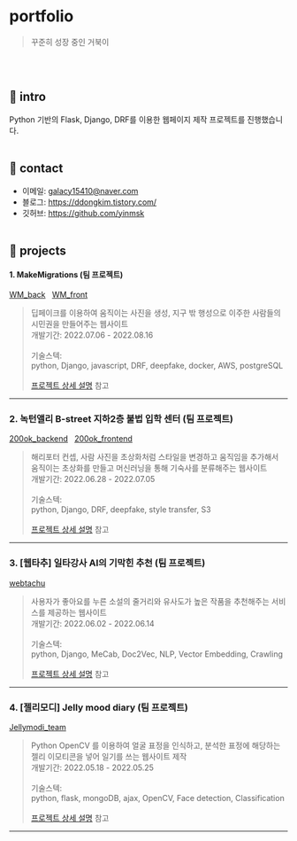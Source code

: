 # portfolio
> 꾸준히 성장 중인 거북이
  
<br><br/>

## 🥕 intro
Python 기반의 Flask, Django, DRF를 이용한 웹페이지 제작 프로젝트를 진행했습니다.
<br><br/>

## 🥕 contact
* 이메일: galacy15410@naver.com
* 블로그: https://ddongkim.tistory.com/
* 깃허브: https://github.com/yinmsk
<br><br/>

## 🥕 projects
#### 1. MakeMigrations (팀 프로젝트)
[WM_back](https://github.com/cmjcum/WM_back) &nbsp; [WM_front](https://github.com/cmjcum/WM_front)
> 딥페이크를 이용하여 움직이는 사진을 생성, 지구 밖 행성으로 이주한 사람들의 시민권을 만들어주는 웹사이트<br>
개발기간: 2022.07.06 - 2022.08.16
<br><br/>
기술스텍:<br>
python, Django, javascript, DRF, deepfake, docker, AWS, postgreSQL
<br><br/>
[프로젝트 상세 설명](https://github.com/yinmsk/WM_back) 참고
***

### 2. 녹턴앨리 B-street 지하2층 불법 입학 센터 (팀 프로젝트)
[200ok_backend](https://github.com/cmjcum/200ok_backend) &nbsp; [200ok_frontend](https://github.com/cmjcum/200ok_frontend)
> 해리포터 컨셉, 사람 사진을 초상화처럼 스타일을 변경하고 움직임을 추가해서 움직이는 초상화를 만들고 머신러닝을 통해 기숙사를 분류해주는 웹사이트<br>
개발기간: 2022.06.28 - 2022.07.05
<br><br/>
기술스텍:<br>
python, Django, DRF, deepfake, style transfer, S3
<br><br/>
[프로젝트 상세 설명](https://github.com/yinmsk/200ok_backend) 참고
***

### 3. [웹타추] 일타강사 AI의 기막힌 추천 (팀 프로젝트)
[webtachu](https://github.com/cmjcum/webtachu)
> 사용자가 좋아요를 누른 소설의 줄거리와 유사도가 높은 작품을 추천해주는 서비스를 제공하는 웹사이트<br>
개발기간: 2022.06.02 - 2022.06.14
<br><br/>
기술스텍:<br>
python, Django, MeCab, Doc2Vec, NLP, Vector Embedding, Crawling
<br><br/>
[프로젝트 상세 설명](https://github.com/yinmsk/webtachu) 참고
***

### 4. [젤리모디] Jelly mood diary (팀 프로젝트)
[Jellymodi_team](https://github.com/cmjcum/Jellymodi_team)
> Python OpenCV 를 이용하여 얼굴 표정을 인식하고, 분석한 표정에 해당하는 젤리 이모티콘을 넣어 일기를 쓰는 웹사이트 제작<br>
개발기간: 2022.05.18 - 2022.05.25
<br><br/>
기술스텍:<br>
python, flask, mongoDB, ajax, OpenCV, Face detection, Classification
<br><br/>
[프로젝트 상세 설명](https://github.com/yinmsk/Jellymodi_team) 참고
***
